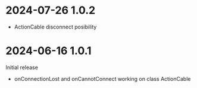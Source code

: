 # 2024-07-26 1.0.2
- ActionCable disconnect posibility

# 2024-06-16 1.0.1
Initial release

- onConnectionLost and onCannotConnect working on class ActionCable